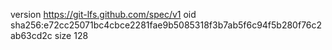 version https://git-lfs.github.com/spec/v1
oid sha256:e72cc25071bc4cbce2281fae9b5085318f3b7ab5f6c94f5b280f76c2ab63cd2c
size 128
